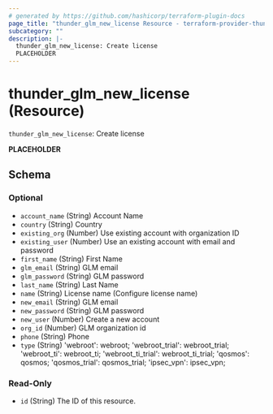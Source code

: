 ```yaml
---
# generated by https://github.com/hashicorp/terraform-plugin-docs
page_title: "thunder_glm_new_license Resource - terraform-provider-thunder"
subcategory: ""
description: |-
  thunder_glm_new_license: Create license
  PLACEHOLDER
---
```


# thunder_glm_new_license (Resource)

`thunder_glm_new_license`: Create license

__PLACEHOLDER__



<!-- schema generated by tfplugindocs -->
## Schema

### Optional

- `account_name` (String) Account Name
- `country` (String) Country
- `existing_org` (Number) Use existing account with organization ID
- `existing_user` (Number) Use an existing account with email and password
- `first_name` (String) First Name
- `glm_email` (String) GLM email
- `glm_password` (String) GLM password
- `last_name` (String) Last Name
- `name` (String) License name (Configure license name)
- `new_email` (String) GLM email
- `new_password` (String) GLM password
- `new_user` (Number) Create a new account
- `org_id` (Number) GLM organization id
- `phone` (String) Phone
- `type` (String) 'webroot': webroot; 'webroot_trial': webroot_trial; 'webroot_ti': webroot_ti; 'webroot_ti_trial': webroot_ti_trial; 'qosmos': qosmos; 'qosmos_trial': qosmos_trial; 'ipsec_vpn': ipsec_vpn;

### Read-Only

- `id` (String) The ID of this resource.


